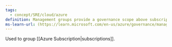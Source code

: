```yaml
---
tags:
  - concept/SRE/cloud/azure 
definition: Management groups provide a governance scope above subscriptions.
ms-learn-url: (https://learn.microsoft.com/en-us/azure/governance/management-groups/overview)
---
```

Used to group [[Azure Subscription|subscriptions]].



